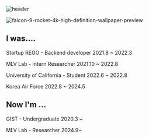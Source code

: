![header](https://capsule-render.vercel.app/api?type=Waving&color=013078&height=300&section=header&text=%20HELLO!&fontSize=130)


![falcon-9-rocket-4k-high-definition-wallpaper-preview]([https://user-images.githubusercontent.com/82081350/185619221-1506b9b7-3c69-4aed-8549-2e576573c7fc.jpg])


## I was....
Startup REGO - Backend developer 2021.8 ~ 2022.3

MLV Lab - Intern Researcher 2021.10 ~ 2022.8

University of California - Student 2022.6 ~ 2022.8

Korea Air Force 2022.8 ~ 2024.5



## Now I'm ...
GIST - Undergraduate 2020.3 ~

MLV Lab - Researcher 2024.9~

